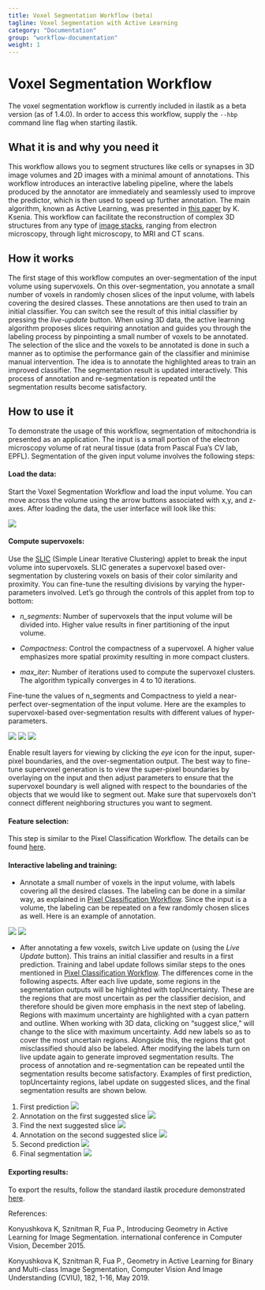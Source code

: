 ```yaml
---
title: Voxel Segmentation Workflow (beta)
tagline: Voxel Segmentation with Active Learning
category: "Documentation"
group: "workflow-documentation"
weight: 1
---
```

# Voxel Segmentation Workflow

The voxel segmentation workflow is currently included in ilastik as a beta version (as of 1.4.0).
In order to access this workflow, supply the `--hbp` command line flag when starting ilastik.

## What it is and why you need it

This workflow allows you to segment structures like cells or synapses in 3D image volumes and 2D images with a minimal amount of annotations. 
This workflow introduces an interactive labeling pipeline, where the labels produced by the annotator are immediately and seamlessly used to improve the predictor, which is then used to speed up further annotation. 
The main algorithm, known as Active Learning, was presented in [this paper](http://openaccess.thecvf.com/content_iccv_2015/papers/Konyushkova_Introducing_Geometry_in_ICCV_2015_paper.pdf) by K. Ksenia.
This workflow can facilitate the reconstruction of complex 3D structures from any type of [image stacks](https://arxiv.org/abs/1606.09029), ranging from electron microscopy, through light microscopy, to MRI and CT scans.


## How it works


The first stage of this workflow computes an over-segmentation of the input volume using supervoxels. 
On this over-segmentation, you annotate a small number of voxels in randomly chosen slices of the input volume, with labels covering the desired classes. 
These annotations are then used to train an initial classifier. 
You can switch see the result of this initial classifier by pressing the _live-update_ button.
When using 3D data, the active learning algorithm proposes slices requiring annotation and guides you through the labeling process by pinpointing a small number of voxels to be annotated.
The selection of the slice and the voxels to be annotated is done in such a manner as to optimise the performance gain of the classifier and minimise manual intervention. 
The idea is to annotate the highlighted areas to train an improved classifier.
The segmentation result is updated interactively. 
This process of annotation and re-segmentation is repeated until the segmentation results become satisfactory.

## How to use it

To demonstrate the usage of this workflow, segmentation of mitochondria is presented as an application. 
The input is a small portion of the electron microscopy volume of rat neural tissue (data from Pascal Fua’s CV lab, EPFL). 
Segmentation of the given input volume involves the following steps:

#### Load the data:
Start the Voxel Segmentation Workflow and load the input volume. 
You can move across the volume using the arrow buttons associated with x,y, and z-axes. 
After loading the data, the user interface will look like this:

<a href="./fig/data_input_applet_raw.png" data-toggle="lightbox"><img src="./fig/data_input_applet_raw.png" class="img-responsive" /></a>


#### Compute supervoxels:
Use the [SLIC](https://infoscience.epfl.ch/record/149300) (Simple Linear Iterative Clustering) applet to break the input volume into supervoxels. 
SLIC generates a supervoxel based over-segmentation by clustering voxels on basis of their color similarity and proximity. 
You can fine-tune the resulting divisions by varying the hyper-parameters involved. 
Let’s go through the controls of this applet from top to bottom:

- _n_segments_: Number of supervoxels that the input volume will be divided into. 
Higher value results in finer partitioning of the input volume.

- _Compactness_: Control the compactness of a supervoxel. 
A higher value emphasizes more spatial proximity resulting in more compact clusters.

- _max_iter_: Number of iterations used to compute the supervoxel clusters. 
The algorithm typically converges in 4 to 10 iterations.

Fine-tune the values of n_segments and Compactness to yield a near-perfect over-segmentation of the input volume. 
Here are the examples to supervoxel-based over-segmentation results with different values of hyper-parameters.

<a href="./fig/slic_500_p4.png" data-toggle="lightbox"><img src="./fig/slic_500_p4.png" class="img-responsive" /></a>
<a href="./fig/slic_1900_p4.png" data-toggle="lightbox"><img src="./fig/slic_1900_p4.png" class="img-responsive" /></a>
<a href="./fig/slic_1900_p2.png" data-toggle="lightbox"><img src="./fig/slic_1900_p2.png" class="img-responsive" /></a>

Enable result layers for viewing by clicking the _eye_ icon for the input, super-pixel boundaries, and the over-segmentation output. 
The best way to fine-tune supervoxel generation is to view the super-pixel boundaries by overlaying on the input and then adjust parameters to ensure that the supervoxel boundary is well aligned with respect to the boundaries of the objects that we would like to segment out.
Make sure that supervoxels don't connect different neighboring structures you want to segment.


#### Feature selection:
This step is similar to the Pixel Classification Workflow. 
The details can be found [here]({{site.baseurl}}/documentation/pixelclassification/pixelclassification.html).


#### Interactive labeling and training:

- Annotate a small number of voxels in the input volume, with labels covering all the desired classes. 
The labeling can be done in a similar way, as explained in [Pixel Classification Workflow](https://www.ilastik.org/documentation/pixelclassification/pixelclassification.html). 
Since the input is a volume, the labeling can be repeated on a few randomly chosen slices as well. 
Here is an example of annotation.

<a href="./fig/annotate_init.png" data-toggle="lightbox"><img src="./fig/annotate_init.png" class="img-responsive" /></a>
<a href="./fig/annotate_init_supervoxels_overlaid.png" data-toggle="lightbox"><img src="./fig/annotate_init_supervoxels_overlaid.png" class="img-responsive" /></a>

- After annotating a few voxels, switch Live update on (using the _Live Update_ button). 
This trains an initial classifier and results in a first prediction. 
Training and label update follows similar steps to the ones mentioned in [Pixel Classification Workflow]({{site.baseurl}}/documentation/pixelclassification/pixelclassification.html). 
The differences come in the following aspects. 
After each live update, some regions in the segmentation outputs will be highlighted with topUncertainty. 
These are the regions that are most uncertain as per the classifier decision, and therefore should be given more emphasis in the next step of labeling. 
Regions with maximum uncertainty are highlighted with a cyan pattern and outline.
When working with 3D data, clicking on “suggest slice,” will change to the slice with maximum uncertainty. 
Add new labels so as to cover the most uncertain regions. 
Alongside this, the regions that got misclassified should also be labeled. 
After modifying the labels turn on live update again to generate improved segmentation results. 
The process of annotation and re-segmentation can be repeated until the segmentation results become satisfactory. 
Examples of first prediction, topUncertainty regions, label update on suggested slices, and the final segmentation results are shown below.

1. First prediction
<a href="./fig/first_prediction.png" data-toggle="lightbox"><img src="./fig/first_prediction.png" class="img-responsive" /></a>
2. Annotation on the first suggested slice
<a href="./fig/first_prediction_label_0.png" data-toggle="lightbox"><img src="./fig/first_prediction_label_0.png" class="img-responsive" /></a>
3. Find the next suggested slice
<a href="./fig/first_prediction_suggested_slice_1.png" data-toggle="lightbox"><img src="./fig/first_prediction_suggested_slice_1.png" class="img-responsive" /></a>
4. Annotation on the second suggested slice
<a href="./fig/first_prediction_label_1.png" data-toggle="lightbox"><img src="./fig/first_prediction_label_1.png" class="img-responsive" /></a>
5. Second prediction
<a href="./fig/second_prediction.png" data-toggle="lightbox"><img src="./fig/second_prediction.png" class="img-responsive" /></a>
6. Final segmentation
<a href="./fig/final_segmentation.png" data-toggle="lightbox"><img src="./fig/final_segmentation.png" class="img-responsive" /></a>


#### Exporting results:

To export the results, follow the standard ilastik procedure demonstrated [here]({{site.baseurl}}/documentation/basics/export.html).


References:

Konyushkova K, Sznitman R, Fua P., Introducing Geometry in Active Learning for Image Segmentation. international conference in Computer Vision, December 2015.

Konyushkova K, Sznitman R, Fua P., Geometry in Active Learning for Binary and Multi-class Image Segmentation, Computer Vision And Image Understanding (CVIU), 182, 1-16, May 2019.
